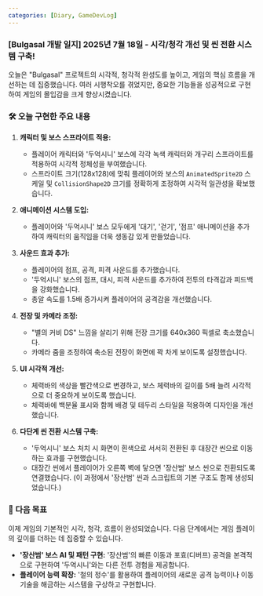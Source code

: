 ```yaml
---
categories: [Diary, GameDevLog]
---
```

### [Bulgasal 개발 일지] 2025년 7월 18일 - 시각/청각 개선 및 씬 전환 시스템 구축!

오늘은 "Bulgasal" 프로젝트의 시각적, 청각적 완성도를 높이고, 게임의 핵심 흐름을 개선하는 데 집중했습니다. 여러 시행착오를 겪었지만, 중요한 기능들을 성공적으로 구현하여 게임의 몰입감을 크게 향상시켰습니다.

### 🛠️ 오늘 구현한 주요 내용

1.  **캐릭터 및 보스 스프라이트 적용:**
    *   플레이어 캐릭터와 '두억시니' 보스에 각각 녹색 캐릭터와 개구리 스프라이트를 적용하여 시각적 정체성을 부여했습니다.
    *   스프라이트 크기(128x128)에 맞춰 플레이어와 보스의 `AnimatedSprite2D` 스케일 및 `CollisionShape2D` 크기를 정확하게 조정하여 시각적 일관성을 확보했습니다.

2.  **애니메이션 시스템 도입:**
    *   플레이어와 '두억시니' 보스 모두에게 '대기', '걷기', '점프' 애니메이션을 추가하여 캐릭터의 움직임을 더욱 생동감 있게 만들었습니다.

3.  **사운드 효과 추가:**
    *   플레이어의 점프, 공격, 피격 사운드를 추가했습니다.
    *   '두억시니' 보스의 점프, 대시, 피격 사운드를 추가하여 전투의 타격감과 피드백을 강화했습니다.
    *   총알 속도를 1.5배 증가시켜 플레이어의 공격감을 개선했습니다.

4.  **전장 및 카메라 조정:**
    *   "별의 커비 DS" 느낌을 살리기 위해 전장 크기를 640x360 픽셀로 축소했습니다.
    *   카메라 줌을 조정하여 축소된 전장이 화면에 꽉 차게 보이도록 설정했습니다.

5.  **UI 시각적 개선:**
    *   체력바의 색상을 빨간색으로 변경하고, 보스 체력바의 길이를 5배 늘려 시각적으로 더 중요하게 보이도록 했습니다.
    *   체력바에 백분율 표시와 함께 배경 및 테두리 스타일을 적용하여 디자인을 개선했습니다.

6.  **다단계 씬 전환 시스템 구축:**
    *   '두억시니' 보스 처치 시 화면이 흰색으로 서서히 전환된 후 대장간 씬으로 이동하는 효과를 구현했습니다.
    *   대장간 씬에서 플레이어가 오른쪽 벽에 닿으면 '장산범' 보스 씬으로 전환되도록 연결했습니다. (이 과정에서 '장산범' 씬과 스크립트의 기본 구조도 함께 생성되었습니다.)

### 🚀 다음 목표

이제 게임의 기본적인 시각, 청각, 흐름이 완성되었습니다. 다음 단계에서는 게임 플레이의 깊이를 더하는 데 집중할 수 있습니다.

*   **'장산범' 보스 AI 및 패턴 구현:** '장산범'의 빠른 이동과 포효(디버프) 공격을 본격적으로 구현하여 '두억시니'와는 다른 전투 경험을 제공합니다.
*   **플레이어 능력 확장:** '철의 정수'를 활용하여 플레이어의 새로운 공격 능력이나 이동 기술을 해금하는 시스템을 구상하고 구현합니다.
